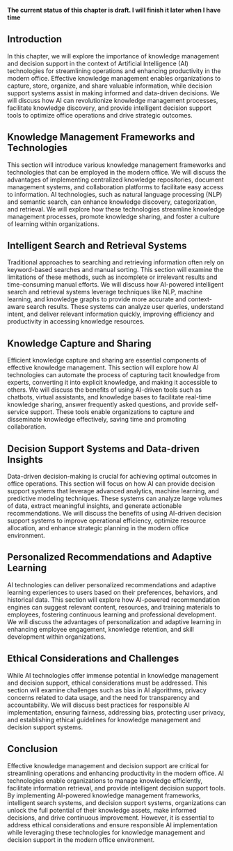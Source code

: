 **The current status of this chapter is draft. I will finish it later when I have time**

Introduction
------------

In this chapter, we will explore the importance of knowledge management and decision support in the context of Artificial Intelligence (AI) technologies for streamlining operations and enhancing productivity in the modern office. Effective knowledge management enables organizations to capture, store, organize, and share valuable information, while decision support systems assist in making informed and data-driven decisions. We will discuss how AI can revolutionize knowledge management processes, facilitate knowledge discovery, and provide intelligent decision support tools to optimize office operations and drive strategic outcomes.

Knowledge Management Frameworks and Technologies
------------------------------------------------

This section will introduce various knowledge management frameworks and technologies that can be employed in the modern office. We will discuss the advantages of implementing centralized knowledge repositories, document management systems, and collaboration platforms to facilitate easy access to information. AI technologies, such as natural language processing (NLP) and semantic search, can enhance knowledge discovery, categorization, and retrieval. We will explore how these technologies streamline knowledge management processes, promote knowledge sharing, and foster a culture of learning within organizations.

Intelligent Search and Retrieval Systems
----------------------------------------

Traditional approaches to searching and retrieving information often rely on keyword-based searches and manual sorting. This section will examine the limitations of these methods, such as incomplete or irrelevant results and time-consuming manual efforts. We will discuss how AI-powered intelligent search and retrieval systems leverage techniques like NLP, machine learning, and knowledge graphs to provide more accurate and context-aware search results. These systems can analyze user queries, understand intent, and deliver relevant information quickly, improving efficiency and productivity in accessing knowledge resources.

Knowledge Capture and Sharing
-----------------------------

Efficient knowledge capture and sharing are essential components of effective knowledge management. This section will explore how AI technologies can automate the process of capturing tacit knowledge from experts, converting it into explicit knowledge, and making it accessible to others. We will discuss the benefits of using AI-driven tools such as chatbots, virtual assistants, and knowledge bases to facilitate real-time knowledge sharing, answer frequently asked questions, and provide self-service support. These tools enable organizations to capture and disseminate knowledge effectively, saving time and promoting collaboration.

Decision Support Systems and Data-driven Insights
-------------------------------------------------

Data-driven decision-making is crucial for achieving optimal outcomes in office operations. This section will focus on how AI can provide decision support systems that leverage advanced analytics, machine learning, and predictive modeling techniques. These systems can analyze large volumes of data, extract meaningful insights, and generate actionable recommendations. We will discuss the benefits of using AI-driven decision support systems to improve operational efficiency, optimize resource allocation, and enhance strategic planning in the modern office environment.

Personalized Recommendations and Adaptive Learning
--------------------------------------------------

AI technologies can deliver personalized recommendations and adaptive learning experiences to users based on their preferences, behaviors, and historical data. This section will explore how AI-powered recommendation engines can suggest relevant content, resources, and training materials to employees, fostering continuous learning and professional development. We will discuss the advantages of personalization and adaptive learning in enhancing employee engagement, knowledge retention, and skill development within organizations.

Ethical Considerations and Challenges
-------------------------------------

While AI technologies offer immense potential in knowledge management and decision support, ethical considerations must be addressed. This section will examine challenges such as bias in AI algorithms, privacy concerns related to data usage, and the need for transparency and accountability. We will discuss best practices for responsible AI implementation, ensuring fairness, addressing bias, protecting user privacy, and establishing ethical guidelines for knowledge management and decision support systems.

Conclusion
----------

Effective knowledge management and decision support are critical for streamlining operations and enhancing productivity in the modern office. AI technologies enable organizations to manage knowledge efficiently, facilitate information retrieval, and provide intelligent decision support tools. By implementing AI-powered knowledge management frameworks, intelligent search systems, and decision support systems, organizations can unlock the full potential of their knowledge assets, make informed decisions, and drive continuous improvement. However, it is essential to address ethical considerations and ensure responsible AI implementation while leveraging these technologies for knowledge management and decision support in the modern office environment.
